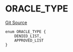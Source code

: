 # ORACLE_TYPE
[Git Source](https://github.com/thrackle-io/aquifi-rules-v1/blob/e484b68f1ca0d10ffe5b3b006faff195ef61dcb9/src/protocol/economic/ruleProcessor/RuleCodeData.sol)


```solidity
enum ORACLE_TYPE {
    DENIED_LIST,
    APPROVED_LIST
}
```

